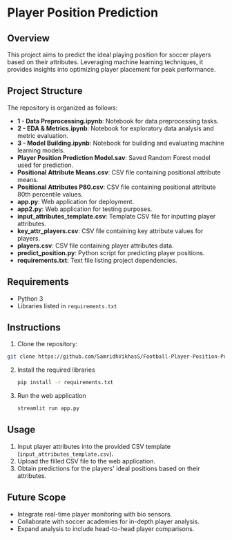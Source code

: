 # Player Position Prediction

## Overview
This project aims to predict the ideal playing position for soccer players based on their attributes. Leveraging machine learning techniques, it provides insights into optimizing player placement for peak performance.

## Project Structure
The repository is organized as follows:
- **1 - Data Preprocessing.ipynb**: Notebook for data preprocessing tasks.
- **2 - EDA & Metrics.ipynb**: Notebook for exploratory data analysis and metric evaluation.
- **3 - Model Building.ipynb**: Notebook for building and evaluating machine learning models.
- **Player Position Prediction Model.sav**: Saved Random Forest model used for prediction.
- **Positional Attribute Means.csv**: CSV file containing positional attribute means.
- **Positional Attributes P80.csv**: CSV file containing positional attribute 80th percentile values.
- **app.py**: Web application for deployment.
- **app2.py**: Web application for testing purposes.
- **input_attributes_template.csv**: Template CSV file for inputting player attributes.
- **key_attr_players.csv**: CSV file containing key attribute values for players.
- **players.csv**: CSV file containing player attributes data.
- **predict_position.py**: Python script for predicting player positions.
- **requirements.txt**: Text file listing project dependencies.


## Requirements

- Python 3
- Libraries listed in `requirements.txt`

## Instructions

1. Clone the repository:

```bash
git clone https://github.com/SamridhVikhasS/Football-Player-Position-Predictor.git
```
2. Install the required libraries
   ```bash
   pip install -r requirements.txt
   ```
3. Run the web application
   ```bash
   streamlit run app.py
   ```
## Usage
1. Input player attributes into the provided CSV template (`input_attributes_template.csv`).
2. Upload the filled CSV file to the web application.
3. Obtain predictions for the players' ideal positions based on their attributes.

## Future Scope
- Integrate real-time player monitoring with bio sensors.
- Collaborate with soccer academies for in-depth player analysis.
- Expand analysis to include head-to-head player comparisons.

